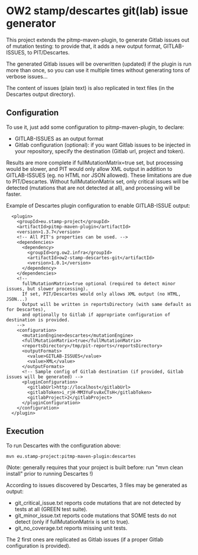 # OW2 stamp/descartes git(lab) issue generator

This project extends the pitmp-maven-plugin, to generate Gitlab issues out of mutation testing:
to provide that, it adds a new output format, GITLAB-ISSUES, to PIT/Descartes.

The generated Gitlab issues will be overwritten (updated) if the plugin is run more than once,
so you can use it multiple times without generating tons of verbose issues...

The content of issues (plain text) is also replicated in text files (in the Descartes output directory).

## Configuration

To use it, just add some configuration to pitmp-maven-plugin, to declare:
- GITLAB-ISSUES as an output format
- Gitlab configuration (optional): if you want Gitlab issues to be injected in your repository, specify the destination
(Gitlab url, project and token).

Results are more complete if fullMutationMatrix=true set, but processing would be slower, and PIT would only allow XML output in addition to GITLAB-ISSUES
(eg. no HTML nor JSON allowed). These limitations are due to PIT/Descartes.
Without fullMutationMatrix set, only critical issues will be detected (mutations that are not detected at all), and processing will be faster.

Example of Descartes plugin configuration to enable GITLAB-ISSUE output:

```
  <plugin>
    <groupId>eu.stamp-project</groupId>
    <artifactId>pitmp-maven-plugin</artifactId>
    <version>1.3.7</version>
    <!-- All PIT's properties can be used. -->
    <dependencies>
      <dependency>
        <groupId>org.ow2.infra</groupId>
        <artifactId>ow2-stamp-descartes-git</artifactId>
        <version>1.0.1</version>
      </dependency>
    </dependencies>
    <!--
      fullMutationMatrix=true optional (required to detect minor issues, but slower processing).
      If set, PIT/Descartes would only allows XML output (no HTML, JSON...)
      Output will be written in reportsDirectory (with same default as for Descartes),
      and optionally to Gitlab if appropriate configuration of destination is provided.
    -->
    <configuration>
      <mutationEngine>descartes</mutationEngine>
      <fullMutationMatrix>true</fullMutationMatrix>
      <reportsDirectory>/tmp/pit-reports</reportsDirectory>
      <outputFormats>
        <value>GITLAB-ISSUES</value>
        <value>XML</value>
      </outputFormats>
      <!-- Sample config of Gitlab destination (if provided, Gitlab issues will be generated) -->
      <pluginConfiguration>
        <gitlabUrl>http://localhost</gitlabUrl>
        <gitlabToken>i_rjH-MM3YuFsvAxCTsH</gitlabToken>
        <gitlabProject>2</gitlabProject>
      </pluginConfiguration>
    </configuration>
  </plugin>
```

## Execution

To run Descartes with the configuration above:

```
mvn eu.stamp-project:pitmp-maven-plugin:descartes
```
(Note: generally requires that your project is built before: run "mvn clean install" prior to running Descartes !)

According to issues discovered by Descartes, 3 files may be generated as output:
- git_critical_issue.txt reports code mutations that are not detected by tests at all (GREEN test suite).
- git_minor_issue.txt reports code mutations that SOME tests do not detect (only if fullMutationMatrix is set to true).
- git_no_coverage.txt reports missing unit tests.

The 2 first ones are replicated as Gitlab issues (if a proper Gitlab configuration is provided).

